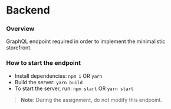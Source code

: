 # Backend

### Overview

GraphQL endpoint required in order to implement the minimalistic storefront.

### How to start the endpoint

- Install dependencies: `npm i` OR  `yarn`
- Build the server: `yarn build`
- To start the server, run: `npm start` OR `yarn start`

>**Note**: During the assignment, do not modify this endpoint.
